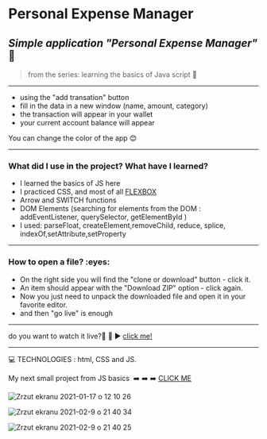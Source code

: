 <h1> Personal Expense Manager </h1>

 
*<h2>Simple application  "Personal Expense Manager"* :blue_book:</h2>
>from the series: learning the basics of Java script  :muscle:

----


* using the "add transation" button
* fill in the data in a new window (name, amount, category)
* the transaction will appear in your wallet
* your current account balance will appear


You can change the color of the app :blush:

-------

<h3>What did I use in the project? What have I learned?</h3>

* I learned the basics of JS here
* I practiced CSS, and most of all [FLEXBOX](https://developer.mozilla.org/en-US/docs/Web/CSS/CSS_Flexible_Box_Layout/Basic_Concepts_of_Flexbox)
* Arrow and SWITCH functions
* DOM Elements (searching for elements from the DOM : addEventListener, querySelector, getElementById )
* I used: parseFloat, createElement,removeChild, reduce, splice, indexOf,setAttribute,setProperty


-----

<h3>How to open a file? :eyes: </h3>

* On the right side you will find the "clone or download" button - click it.
* An item should appear with the "Download ZIP" option - click again.
* Now you just need to unpack the downloaded file and open it in your favorite editor.
* and then "go live" is enough

-----

do you want to watch it live?📲 :calling:  :arrow_forward:   [click me!](https://martynakil.github.io/personal-expense-manager/index.html)

-----


:computer: TECHNOLOGIES : html, CSS  and JS.


My next small project from JS basics  :arrow_right: :arrow_right: :arrow_right: [CLICK ME ](https://github.com/martynakil/weather-app)

![Zrzut ekranu 2021-01-17 o 12 10 26](https://user-images.githubusercontent.com/59742201/104838849-bd203580-58bd-11eb-96ae-ddb833212aa7.png)

![Zrzut ekranu 2021-02-9 o 21 40 34](https://user-images.githubusercontent.com/59742201/107426142-23e0e980-6b20-11eb-8905-fc3b8d7ac60e.png)

![Zrzut ekranu 2021-02-9 o 21 40 25](https://user-images.githubusercontent.com/59742201/107426144-25121680-6b20-11eb-96fe-f09f0ab6466c.png)

